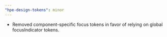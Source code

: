 ```yaml
---
"hpe-design-tokens": minor
---
```


- Removed component-specific focus tokens in favor of relying on global focusIndicator tokens.
